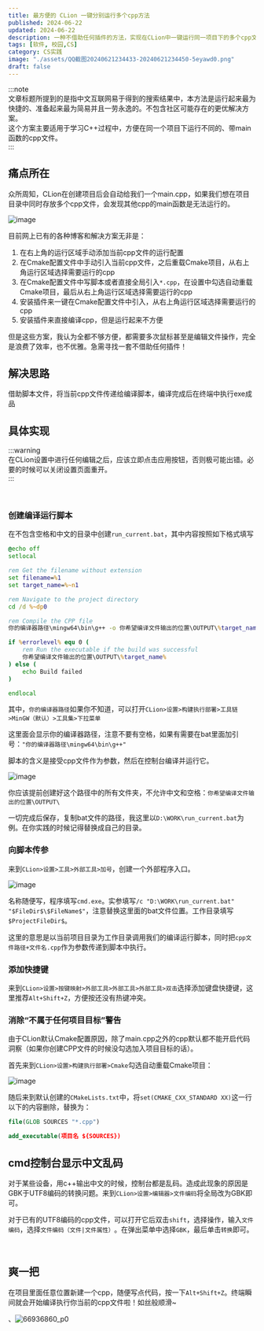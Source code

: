 ```yaml
---
title: 最方便的 CLion 一键分别运行多个cpp方法
published: 2024-06-22
updated: 2024-06-22
description: 一种不借助任何插件的方法，实现在CLion中一键运行同一项目下的多个cpp文件
tags: [软件, 校园,CS]
category: CS实践
image: "./assets/QQ截图20240621234433-20240621234450-5eyawd0.png"
draft: false
---
```





:::note  
文章标题所提到的是指中文互联网易于得到的搜索结果中，本方法是运行起来最为快捷的、准备起来最为简易并且一劳永逸的。不包含社区可能存在的更优解决方案。</br>
这个方案主要适用于学习C++过程中，方便在同一个项目下运行不同的、带main函数的cpp文件。  
:::

## 痛点所在

众所周知，CLion在创建项目后会自动给我们一个main.cpp，如果我们想在项目目录中同时存放多个cpp文件，会发现其他cpp的main函数是无法运行的。

​![image](assets/image-20240621233418-pqk5klu.png)​

目前网上已有的各种博客和解决方案无非是：

1. 在右上角的运行区域手动添加当前cpp文件的运行配置
2. 在Cmake配置文件中手动引入当前cpp文件，之后重载Cmake项目，从右上角运行区域选择需要运行的cpp
3. 在Cmake配置文件中写脚本或者直接全局引入`*.cpp`​，在设置中勾选自动重载Cmake项目，最后从右上角运行区域选择需要运行的cpp
4. 安装插件来一键在Cmake配置文件中引入，从右上角运行区域选择需要运行的cpp
5. 安装插件来直接编译cpp，但是运行起来不方便

但是这些方案，我认为全都不够方便，都需要多次鼠标甚至是编辑文件操作，完全是浪费了效率，也不优雅。急需寻找一套不借助任何插件！

## 解决思路

借助脚本文件，将当前cpp文件传递给编译脚本，编译完成后在终端中执行exe成品

## 具体实现

:::warning  
在CLion设置中进行任何编辑之后，应该立即点击应用按钮，否则极可能出错。必要的时候可以关闭设置页面重开。  
:::

‍

### 创建编译运行脚本

在不包含空格和中文的目录中创建`run_current.bat`​，其中内容按照如下格式填写

```bat
@echo off
setlocal

rem Get the filename without extension
set filename=%1
set target_name=%~n1

rem Navigate to the project directory
cd /d %~dp0

rem Compile the CPP file
你的编译器路径\mingw64\bin\g++ -o 你希望编译文件输出的位置\OUTPUT\%target_name% %filename%

if %errorlevel% equ 0 (
    rem Run the executable if the build was successful
    你希望编译文件输出的位置\OUTPUT\%target_name%
) else (
    echo Build failed
)

endlocal

```

其中，`你的编译器路径`​如果你不知道，可以打开`CLion>设置>构建执行部署>工具链>MinGW（默认）>工具集>下拉菜单`​

这里面会显示你的编译器路径，注意不要有空格，如果有需要在bat里面加引号：`"你的编译器路径\mingw64\bin\g++"`​

脚本的含义是接受cpp文件作为参数，然后在控制台编译并运行它。

​![image](assets/image-20240621235033-c50e95v.png)​

你应该提前创建好这个路径中的所有文件夹，不允许中文和空格：`你希望编译文件输出的位置\OUTPUT\`​

一切完成后保存，复制bat文件的路径，我这里以`D:\WORK\run_current.bat`​为例。在你实践的时候记得替换成自己的目录。

### 向脚本传参

来到`CLion>设置>工具>外部工具>加号`​，创建一个外部程序入口。

​![image](assets/image-20240621235410-boqwprg.png)​

名称随便写，程序填写`cmd.exe`​。实参填写`/c "D:\WORK\run_current.bat" "$FileDir$\$FileName$"`​，注意替换这里面的bat文件位置。工作目录填写`$ProjectFileDir$`​。

这里的意思是以当前项目目录为工作目录调用我们的编译运行脚本，同时把`cpp文件路径+文件名.cpp`​作为参数传递到脚本中执行。

### 添加快捷键

来到`CLion>设置>按键映射>外部工具>外部工具>外部工具>双击`​选择添加键盘快捷键，这里推荐`Alt+Shift+Z`​，方便按还没有热键冲突。

### 消除“不属于任何项目目标”警告

由于CLion默认Cmake配置原因，除了main.cpp之外的cpp默认都不能开启代码洞察（如果你创建CPP文件的时候没勾选加入项目目标的话）。

首先来到`CLion>设置>构建执行部署>Cmake`​勾选自动重载Cmake项目：

​![image](assets/image-20240622000419-6uzoqka.png)​

随后来到默认创建的`CMakeLists.txt`​中，将`set(CMAKE_CXX_STANDARD XX)`​这一行以下的内容删除，替换为：

```cmake
file(GLOB SOURCES "*.cpp")

add_executable(项目名 ${SOURCES})
```

## cmd控制台显示中文乱码

对于某些设备，用c++输出中文的时候，控制台都是乱码。造成此现象的原因是GBK于UTF8编码的转换问题。来到`CLion>设置>编辑器>文件编码`​将全局改为GBK即可。

对于已有的UTF8编码的cpp文件，可以打开它后双击`shift`​，选择操作，输入`文件编码`​，选择`文件编码（文件|文件属性）`​。在弹出菜单中选择`GBK`​，最后单击`转换`​即可。

‍

## 爽一把

在项目里面任意位置新建一个cpp，随便写点代码，按一下`Alt+Shift+Z`​。终端瞬间就会开始编译执行你当前的cpp文件啦！如丝般顺滑~

、![66936860_p0](assets/66936860_p0-20240622001346-0salgwo.png "帅")​
